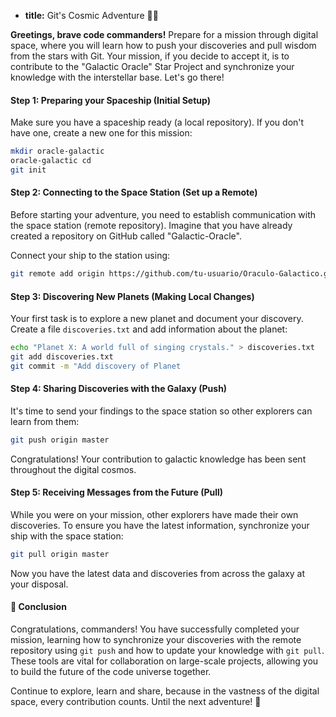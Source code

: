 * **title:** Git's Cosmic Adventure 🚀👾

**Greetings, brave code commanders!** Prepare for a mission through digital space, where you will learn how to push your discoveries and pull wisdom from the stars with Git. Your mission, if you decide to accept it, is to contribute to the "Galactic Oracle" Star Project and synchronize your knowledge with the interstellar base. Let's go there!

#### Step 1: Preparing your Spaceship (Initial Setup)

Make sure you have a spaceship ready (a local repository). If you don't have one, create a new one for this mission:

```bash
mkdir oracle-galactic
oracle-galactic cd
git init
```

#### Step 2: Connecting to the Space Station (Set up a Remote)

Before starting your adventure, you need to establish communication with the space station (remote repository). Imagine that you have already created a repository on GitHub called "Galactic-Oracle".

Connect your ship to the station using:

```bash
git remote add origin https://github.com/tu-usuario/Oraculo-Galactico.git
```

#### Step 3: Discovering New Planets (Making Local Changes)

Your first task is to explore a new planet and document your discovery. Create a file `discoveries.txt` and add information about the planet:

```bash
echo "Planet X: A world full of singing crystals." > discoveries.txt
git add discoveries.txt
git commit -m "Add discovery of Planet
```

#### Step 4: Sharing Discoveries with the Galaxy (Push)

It's time to send your findings to the space station so other explorers can learn from them:

```bash
git push origin master
```

Congratulations! Your contribution to galactic knowledge has been sent throughout the digital cosmos.

#### Step 5: Receiving Messages from the Future (Pull)

While you were on your mission, other explorers have made their own discoveries. To ensure you have the latest information, synchronize your ship with the space station:

```bash
git pull origin master
```

Now you have the latest data and discoveries from across the galaxy at your disposal.

#### 🤔 Conclusion

Congratulations, commanders! You have successfully completed your mission, learning how to synchronize your discoveries with the remote repository using `git push` and how to update your knowledge with `git pull`. These tools are vital for collaboration on large-scale projects, allowing you to build the future of the code universe together.

Continue to explore, learn and share, because in the vastness of the digital space, every contribution counts. Until the next adventure! 🌌